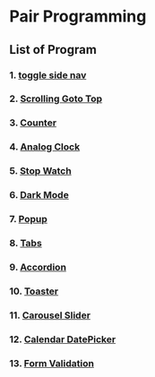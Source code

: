 # Pair Programming

## List of Program

### 1. [toggle side nav](./1_toggleSideNav)

### 2. [Scrolling Goto Top](./2_scrollingGotoTop)

### 3. [Counter](./3_counter)

### 4. [Analog Clock](./4_analogClock)

### 5. [Stop Watch](./5_stopWatch)

### 6. [Dark Mode](./6_darkMode)

### 7. [Popup](./7_popup)

### 8. [Tabs](./8_tabs)

### 9. [Accordion](./9_accordion)

### 10. [Toaster](./10_toaster)

### 11. [Carousel Slider](./11_carouselSlider)

### 12. [Calendar DatePicker](./12_calendar_datePicker)

### 13. [Form Validation](./13_formValidation)
